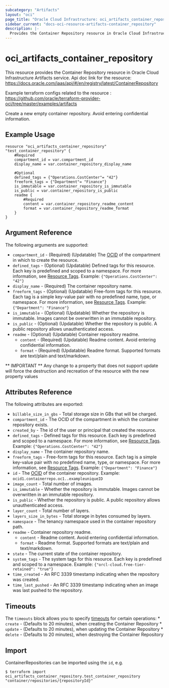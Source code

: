 ```yaml
---
subcategory: "Artifacts"
layout: "oci"
page_title: "Oracle Cloud Infrastructure: oci_artifacts_container_repository"
sidebar_current: "docs-oci-resource-artifacts-container_repository"
description: |-
  Provides the Container Repository resource in Oracle Cloud Infrastructure Artifacts service
---
```


# oci_artifacts_container_repository
This resource provides the Container Repository resource in Oracle Cloud Infrastructure Artifacts service.
Api doc link for the resource: https://docs.oracle.com/iaas/api/#/en/registry/latest/ContainerRepository

Example terraform configs related to the resource : https://github.com/oracle/terraform-provider-oci/tree/master/examples/artifacts

Create a new empty container repository. Avoid entering confidential information.

## Example Usage

```hcl
resource "oci_artifacts_container_repository" "test_container_repository" {
	#Required
	compartment_id = var.compartment_id
	display_name = var.container_repository_display_name

	#Optional
	defined_tags = {"Operations.CostCenter"= "42"}
	freeform_tags = {"Department"= "Finance"}
	is_immutable = var.container_repository_is_immutable
	is_public = var.container_repository_is_public
	readme {
		#Required
		content = var.container_repository_readme_content
		format = var.container_repository_readme_format
	}
}
```

## Argument Reference

The following arguments are supported:

* `compartment_id` - (Required) (Updatable) The [OCID](https://docs.cloud.oracle.com/iaas/Content/General/Concepts/identifiers.htm) of the compartment in which to create the resource. 
* `defined_tags` - (Optional) (Updatable) Defined tags for this resource. Each key is predefined and scoped to a namespace. For more information, see [Resource Tags](https://docs.cloud.oracle.com/iaas/Content/General/Concepts/resourcetags.htm).  Example: `{"Operations.CostCenter": "42"}` 
* `display_name` - (Required) The container repository name.
* `freeform_tags` - (Optional) (Updatable) Free-form tags for this resource. Each tag is a simple key-value pair with no predefined name, type, or namespace. For more information, see [Resource Tags](https://docs.cloud.oracle.com/iaas/Content/General/Concepts/resourcetags.htm).  Example: `{"Department": "Finance"}` 
* `is_immutable` - (Optional) (Updatable) Whether the repository is immutable. Images cannot be overwritten in an immutable repository.
* `is_public` - (Optional) (Updatable) Whether the repository is public. A public repository allows unauthenticated access.
* `readme` - (Optional) (Updatable) Container repository readme.
	* `content` - (Required) (Updatable) Readme content. Avoid entering confidential information.
	* `format` - (Required) (Updatable) Readme format. Supported formats are text/plain and text/markdown.


** IMPORTANT **
Any change to a property that does not support update will force the destruction and recreation of the resource with the new property values

## Attributes Reference

The following attributes are exported:

* `billable_size_in_gbs` - Total storage size in GBs that will be charged.
* `compartment_id` - The OCID of the compartment in which the container repository exists.
* `created_by` - The id of the user or principal that created the resource.
* `defined_tags` - Defined tags for this resource. Each key is predefined and scoped to a namespace. For more information, see [Resource Tags](https://docs.cloud.oracle.com/iaas/Content/General/Concepts/resourcetags.htm).  Example: `{"Operations.CostCenter": "42"}` 
* `display_name` - The container repository name.
* `freeform_tags` - Free-form tags for this resource. Each tag is a simple key-value pair with no predefined name, type, or namespace. For more information, see [Resource Tags](https://docs.cloud.oracle.com/iaas/Content/General/Concepts/resourcetags.htm).  Example: `{"Department": "Finance"}` 
* `id` - The [OCID](https://docs.cloud.oracle.com/iaas/Content/General/Concepts/identifiers.htm) of the container repository.  Example: `ocid1.containerrepo.oc1..exampleuniqueID` 
* `image_count` - Total number of images.
* `is_immutable` - Whether the repository is immutable. Images cannot be overwritten in an immutable repository.
* `is_public` - Whether the repository is public. A public repository allows unauthenticated access.
* `layer_count` - Total number of layers.
* `layers_size_in_bytes` - Total storage in bytes consumed by layers.
* `namespace` - The tenancy namespace used in the container repository path.
* `readme` - Container repository readme.
	* `content` - Readme content. Avoid entering confidential information.
	* `format` - Readme format. Supported formats are text/plain and text/markdown.
* `state` - The current state of the container repository.
* `system_tags` - The system tags for this resource. Each key is predefined and scoped to a namespace. Example: `{"orcl-cloud.free-tier-retained": "true"}` 
* `time_created` - An RFC 3339 timestamp indicating when the repository was created.
* `time_last_pushed` - An RFC 3339 timestamp indicating when an image was last pushed to the repository.

## Timeouts

The `timeouts` block allows you to specify [timeouts](https://registry.terraform.io/providers/oracle/oci/latest/docs/guides/changing_timeouts) for certain operations:
	* `create` - (Defaults to 20 minutes), when creating the Container Repository
	* `update` - (Defaults to 20 minutes), when updating the Container Repository
	* `delete` - (Defaults to 20 minutes), when destroying the Container Repository


## Import

ContainerRepositories can be imported using the `id`, e.g.

```
$ terraform import oci_artifacts_container_repository.test_container_repository "container/repositories/{repositoryId}" 
```


